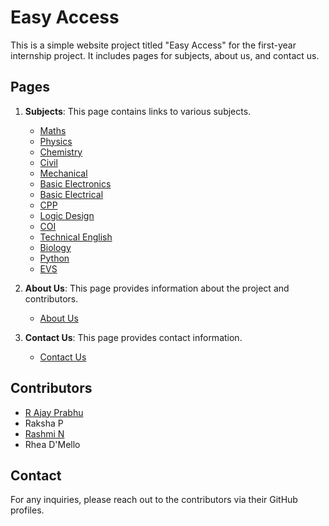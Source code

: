 # Easy Access

This is a simple website project titled "Easy Access" for the first-year internship project. It includes pages for subjects, about us, and contact us.

## Pages

1. **Subjects**: This page contains links to various subjects.
   - [Maths](maths.html)
   - [Physics](physics.html)
   - [Chemistry](chemistry.html)
   - [Civil](civil.html)
   - [Mechanical](mechanics.html)
   - [Basic Electronics](be.html)
   - [Basic Electrical](bee.html)
   - [CPP](cpp.html)
   - [Logic Design](ld.html)
   - [COI](coi.html)
   - [Technical English](english.html)
   - [Biology](biology.html)
   - [Python](python.html)
   - [EVS](evs.html)

2. **About Us**: This page provides information about the project and contributors.
   - [About Us](about.html)

3. **Contact Us**: This page provides contact information.
   - [Contact Us](contact.html)

## Contributors
- [R Ajay Prabhu](https://github.com/RAJAY04)
- Raksha P
- [Rashmi N](https://github.com/nrashmi06)
- Rhea D'Mello

## Contact

For any inquiries, please reach out to the contributors via their GitHub profiles.
